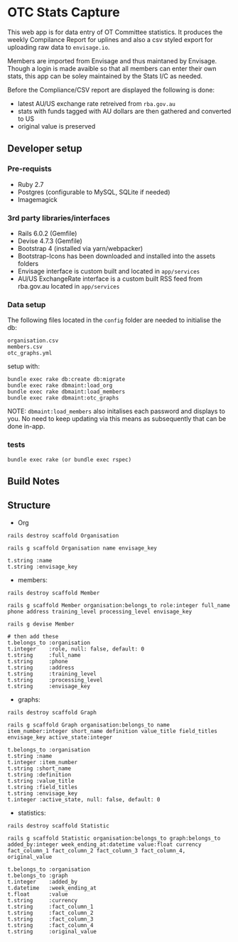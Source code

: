 # OTC Stats Capture

This web app is for data entry of OT Committee statistics.  It produces the weekly Compilance Report for uplines and also a csv styled export for uploading raw data to `envisage.io`.

Members are imported from Envisage and thus maintaned by Envisage.  Though a login is made avaible so that all members can enter their own stats, this app can be soley maintained by the Stats I/C as needed.

Before the Compliance/CSV report are displayed the following is done:

* latest AU/US exchange rate retreived from `rba.gov.au`
* stats with funds tagged with AU dollars are then gathered and converted to US
* original value is preserved


## Developer setup

### Pre-requists

* Ruby 2.7
* Postgres (configurable to MySQL, SQLite if needed)
* Imagemagick

### 3rd party libraries/interfaces

* Rails 6.0.2 (Gemfile)
* Devise 4.7.3 (Gemfile)
* Bootstrap 4 (installed via yarn/webpacker)
* Bootstrap-Icons has been downloaded and installed into the assets folders
* Envisage interface is custom built and located in `app/services`
* AU/US ExchangeRate interface is a custom built RSS feed from rba.gov.au located in `app/services`

### Data setup

The following files located in the `config` folder are needed to initialise the db:

```
organisation.csv
members.csv
otc_graphs.yml
```

setup with:

```
bundle exec rake db:create db:migrate
bundle exec rake dbmaint:load_org
bundle exec rake dbmaint:load_members
bundle exec rake dbmaint:otc_graphs
```

NOTE: `dbmaint:load_members` also initalises each password and displays to you. No need to keep updating via this means as subsequently that can be done in-app.



### tests

```
bundle exec rake (or bundle exec rspec)
```


## Build Notes

## Structure

* Org

```
rails destroy scaffold Organisation

rails g scaffold Organisation name envisage_key

t.string :name
t.string :envisage_key
```

* members:

```
rails destroy scaffold Member

rails g scaffold Member organisation:belongs_to role:integer full_name phone address training_level processing_level envisage_key

rails g devise Member

# then add these
t.belongs_to :organisation
t.integer    :role, null: false, default: 0
t.string     :full_name
t.string     :phone
t.string     :address
t.string     :training_level
t.string     :processing_level
t.string     :envisage_key
```

* graphs:

```
rails destroy scaffold Graph

rails g scaffold Graph organisation:belongs_to name item_number:integer short_name definition value_title field_titles envisage_key active_state:integer

t.belongs_to :organisation
t.string :name
t.integer :item_number
t.string :short_name
t.string :definition
t.string :value_title
t.string :field_titles
t.string :envisage_key
t.integer :active_state, null: false, default: 0
```

* statistics:

```
rails destroy scaffold Statistic

rails g scaffold Statistic organisation:belongs_to graph:belongs_to added_by:integer week_ending_at:datetime value:float currency fact_column_1 fact_column_2 fact_column_3 fact_column_4, original_value

t.belongs_to :organisation
t.belongs_to :graph
t.integer    :added_by
t.datetime   :week_ending_at
t.float      :value
t.string     :currency
t.string     :fact_column_1
t.string     :fact_column_2
t.string     :fact_column_3
t.string     :fact_column_4
t.string     :original_value
```

